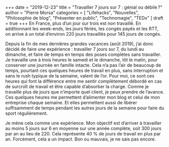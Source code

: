 +++
date        = "2019-12-23"
title       = "Travailler 7 jours sur 7 : génial ou débile ?"
author      = "Pierre Morsa"
categories  = [ "Lifehacks", "Nouvelles", "Philosophie de blog", "Présenter en public", "Technomagie", "TEDx" ]
draft       = true
+++
En France, plus d’un jour sur trois est non travaillé. En additionnant les week-ends, les jours fériés, les congés payés et les RTT, on arrive à un total d’environ 220 jours travaillés pour 145 jours de congés.

Depuis la fin de mes dernières grandes vacances (août 2019), j’ai donc décidé de faire une expérience : travailler 7 jours sur 7, du lundi au dimanche, et faire de temps en temps des poses complètes sans travailler. Je travaille une à trois heures le samedi et le dimanche, tôt le matin, pour conserver une journée en famille intacte. Cela n’a pas l’air de beaucoup de temps, pourtant ces quelques heures de travail en plus, sans interruption et sans le rush typique de la semaine, valent de l’or. Pour moi, ce sont ces heures qui font la différence entre me sentir complètement débordé en cas de surcroît de travail et être capable d’absorber la charge. Comme je travaille plus de jours que n’importe quel client, je peux prendre de l’avance. Ces quelques heures me permettent d’alimenter mon blog et celui de mon entreprise chaque semaine. Et elles permettent aussi de libérer suffisamment de temps pendant les autres jours de la semaine pour faire du sport régulièrement.

Je mène cela comme une expérience. Mon objectif est d’arriver à travailler au moins 5 jours sur 6 en moyenne sur une année complète, soit 300 jours par an au lieu de 220. Cela représente 40 % de jours de travail en plus par an. Forcément, cela a un impact. Bon ou mauvais, je ne sais pas encore.
